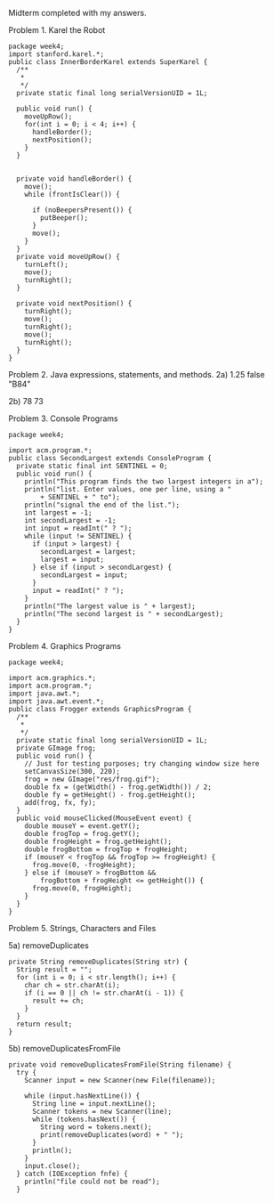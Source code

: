 Midterm completed with my answers.

Problem 1.  Karel the Robot

    package week4;
    import stanford.karel.*;
    public class InnerBorderKarel extends SuperKarel {
      /**
       * 
       */
      private static final long serialVersionUID = 1L;

      public void run() {
        moveUpRow();
        for(int i = 0; i < 4; i++) {
          handleBorder();
          nextPosition();
        }
      }


      private void handleBorder() {
        move();
        while (frontIsClear()) {

          if (noBeepersPresent()) {
            putBeeper();
          }
          move();
        }
      }
      private void moveUpRow() {
        turnLeft();
        move();
        turnRight();
      }

      private void nextPosition() {
        turnRight();
        move();
        turnRight();
        move();
        turnRight();
      }
    }
    
Problem 2. Java expressions, statements, and methods.
2a)
1.25
false
"B84"

2b)
78
73

Problem 3. Console Programs

    package week4;

    import acm.program.*;
    public class SecondLargest extends ConsoleProgram {
      private static final int SENTINEL = 0;
      public void run() {
        println("This program finds the two largest integers in a");
        println("list. Enter values, one per line, using a "
            + SENTINEL + " to");
        println("signal the end of the list.");
        int largest = -1;
        int secondLargest = -1;
        int input = readInt(" ? ");
        while (input != SENTINEL) {
          if (input > largest) {
            secondLargest = largest;
            largest = input;
          } else if (input > secondLargest) {
            secondLargest = input;
          }
          input = readInt(" ? ");
        }
        println("The largest value is " + largest);
        println("The second largest is " + secondLargest);
      }
    }

Problem 4. Graphics Programs

    package week4;

    import acm.graphics.*;
    import acm.program.*;
    import java.awt.*;
    import java.awt.event.*;
    public class Frogger extends GraphicsProgram {
      /**
       * 
       */
      private static final long serialVersionUID = 1L;
      private GImage frog;
      public void run() {
        // Just for testing purposes; try changing window size here
        setCanvasSize(300, 220);
        frog = new GImage("res/frog.gif");
        double fx = (getWidth() - frog.getWidth()) / 2;
        double fy = getHeight() - frog.getHeight();
        add(frog, fx, fy);
      }
      public void mouseClicked(MouseEvent event) {
        double mouseY = event.getY();
        double frogTop = frog.getY();
        double frogHeight = frog.getHeight();
        double frogBottom = frogTop + frogHeight;
        if (mouseY < frogTop && frogTop >= frogHeight) {
          frog.move(0, -frogHeight);
        } else if (mouseY > frogBottom &&
            frogBottom + frogHeight <= getHeight()) {
          frog.move(0, frogHeight);
        }
      }
    }
    
Problem 5. Strings, Characters and Files

5a) removeDuplicates

    private String removeDuplicates(String str) {
      String result = "";
      for (int i = 0; i < str.length(); i++) {
        char ch = str.charAt(i);
        if (i == 0 || ch != str.charAt(i - 1)) {
          result += ch;
        }
      }
      return result;
    }

5b) removeDuplicatesFromFile

    private void removeDuplicatesFromFile(String filename) {
      try {
        Scanner input = new Scanner(new File(filename));

        while (input.hasNextLine()) {
          String line = input.nextLine();
          Scanner tokens = new Scanner(line);
          while (tokens.hasNext()) {
            String word = tokens.next();
            print(removeDuplicates(word) + " ");
          }
          println();
        }
        input.close();
      } catch (IOException fnfe) {
        println("file could not be read");
      }
